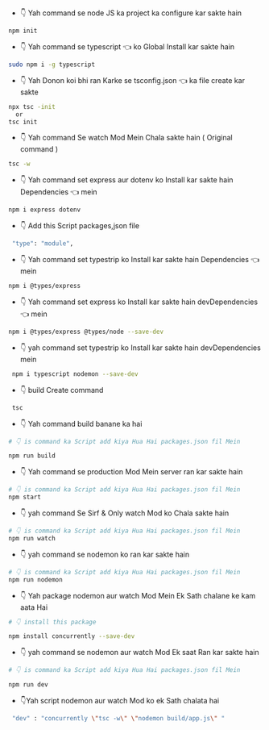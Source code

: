 - 👇 Yah command se node JS ka project ka configure kar sakte hain

```sh
npm init
```

- 👇 Yah command se typescript 👈 ko Global Install kar sakte hain

```sh
sudo npm i -g typescript
```
- 👇 Yah Donon koi bhi ran Karke se tsconfig.json 👈 ka file create kar sakte

```sh
npx tsc -init
  or
tsc init
```

- 👇 Yah command Se watch Mod Mein Chala sakte hain ( Original command )

```sh
tsc -w
```


- 👇 Yah command set express aur dotenv ko Install kar sakte hain Dependencies 👈 mein

```sh
npm i express dotenv
```

- 👇 Add this Script packages,json file

```sh
 "type": "module",
```

- 👇 Yah command set typestrip ko Install kar sakte hain Dependencies 👈 mein

```sh
npm i @types/express
```

- 👇 Yah command set express ko Install kar sakte hain devDependencies 👈 mein

```sh
npm i @types/express @types/node --save-dev
```

- 👇 yah command set typestrip ko Install kar sakte hain devDependencies mein

```sh
 npm i typescript nodemon --save-dev
```

- 👇 build Create command

```sh
 tsc
```

- 👇 Yah command build banane ka hai

```sh
# 👇 is command ka Script add kiya Hua Hai packages.json fil Mein

npm run build

```

- 👇 Yah command se production Mod Mein server ran kar sakte hain

```sh
# 👇 is command ka Script add kiya Hua Hai packages.json fil Mein
npm start
```

- 👇 yah command Se Sirf & Only watch Mod ko Chala sakte hain

```sh
# 👇 is command ka Script add kiya Hua Hai packages.json fil Mein
npm run watch
```

- 👇  yah command se nodemon ko ran kar sakte hain

```sh
# 👇 is command ka Script add kiya Hua Hai packages.json fil Mein
npm run nodemon
```

- 👇 Yah package nodemon aur watch Mod Mein Ek Sath chalane ke kam aata Hai 

```sh
# 👇 install this package

npm install concurrently --save-dev
```

- 👇 yah command se nodemon aur watch Mod Ek saat Ran kar sakte hain

```sh
# 👇 is command ka Script add kiya Hua Hai packages.json fil Mein

npm run dev
```

- 👇Yah script nodemon aur watch Mod ko ek Sath chalata hai

```sh
 "dev" : "concurrently \"tsc -w\" \"nodemon build/app.js\" "
```
